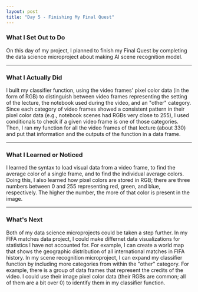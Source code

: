 ```yaml
---
layout: post
title: "Day 5 - Finishing My Final Quest"
---
```


### What I Set Out to Do
On this day of my project, I planned to finish my Final Quest by completing the data science microproject about making AI scene recognition model. 

---

### What I Actually Did

I built my classifier function, using the video frames' pixel color data (in the form of RGB) to distinguish between video frames representing the setting of the lecture, the notebook used during the video, and an "other" category. Since each category of video frames showed a consistent pattern in their pixel color data (e.g., notebook scenes had RGBs very close to 255), I used conditionals to check if a given video frame is one of those categories. Then, I ran my function for all the video frames of that lecture (about 330) and put that information and the outputs of the function in a data frame.

---

### What I Learned or Noticed

I learned the syntax to load visual data from a video frame, to find the average color of a single frame, and to find the individual average colors. Doing this, I also learned how pixel colors are stored in RGB; there are three numbers between 0 and 255 representing red, green, and blue, respectively. The higher the number, the more of that color is present in the image.

---

### What's Next

Both of my data science microprojects could be taken a step further. In my FIFA matches data project, I could make differnet data visualizations for statistics I have not accounted for. For example, I can create a world map that shows the geographic distribution of all international matches in FIFA history. In my scene recognition microproject, I can expand my classifier function by including more categories from within the "other" category. For example, there is a group of data frames that represent the credits of the video. I could use their image pixel color data (their RGBs are common; all of them are a bit over 0) to identify them in my classifier function.
